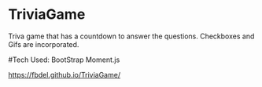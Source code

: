 # TriviaGame

Triva game that has a countdown to answer the questions. Checkboxes and Gifs are incorporated.

#Tech Used:
BootStrap
Moment.js

https://fbdel.github.io/TriviaGame/

